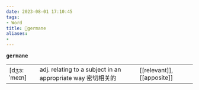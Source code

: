 ```yaml
---
date: 2023-08-01 17:10:45
tags: 
- Word
title: 📖germane
aliases: 
- 
---
```


<pre><strong>germane</strong></pre>
|   |   |   |
|---|---|---|
|[dʒɜ:ˈmeɪn]|adj. relating to a subject in an appropriate way 密切相关的|[[relevant]], [[apposite]]|